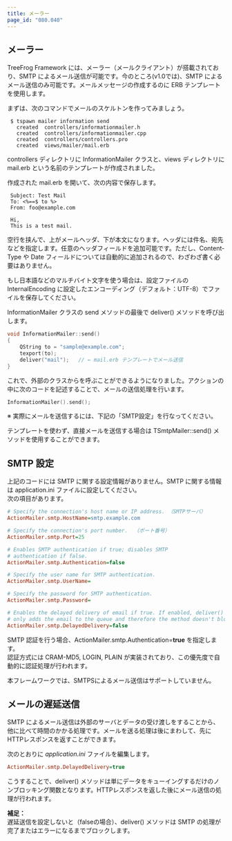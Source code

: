 ```yaml
---
title: メーラー
page_id: "080.040"
---
```


## メーラー

TreeFrog Framework には、メーラー（メールクライアント）が搭載されており、SMTP によるメール送信が可能です。今のところ(v1.0では)、SMTP によるメール送信のみ可能です。メールメッセージの作成するのに ERB テンプレートを使用します。

まずは、次のコマンドでメールのスケルトンを作ってみましょう。

```
 $ tspawn mailer information send
   created  controllers/informationmailer.h
   created  controllers/informationmailer.cpp
   created  controllers/controllers.pro
   created  views/mailer/mail.erb
```

controllers ディレクトリに InformationMailer クラスと、views ディレクトリに mail.erb という名前のテンプレートが作成されました。

作成された mail.erb を開いて、次の内容で保存します。

```
 Subject: Test Mail
 To: <%==$ to %>
 From: foo@example.com

 Hi,
 This is a test mail.
```

空行を挟んで、上がメールヘッダ、下が本文になります。ヘッダには件名、宛先などを指定します。任意のヘッダフィールドを追加可能です。ただし、Content-Type や Date フィールドについては自動的に追加されるので、わざわざ書く必要はありません。

もし日本語などのマルチバイト文字を使う場合は、設定ファイルの InternalEncoding に設定したエンコーディング（デフォルト：UTF-8）でファイルを保存してください。

InformationMailer クラスの send メソッドの最後で deliver() メソッドを呼び出します。

```c++
void InformationMailer::send()
{
    QString to = "sample@example.com";
    texport(to);
    deliver("mail");   // ← mail.erb テンプレートでメール送信
}
```

これで、外部のクラスからを呼ぶことができるようになりました。アクションの中に次のコードを記述することで、メールの送信処理を行います。

```c++
InformationMailer().send();
```

※ 実際にメールを送信するには、下記の「SMTP設定」を行なってください。

テンプレートを使わず、直接メールを送信する場合は TSmtpMailer::send() メソッドを使用することができます。

## SMTP 設定

上記のコードには SMTP に関する設定情報がありません。SMTP に関する情報は application.ini ファイルに設定してください。<br>
次の項目があります。

```ini
# Specify the connection's host name or IP address. （SMTPサーバ）
ActionMailer.smtp.HostName=smtp.example.com

# Specify the connection's port number.  （ポート番号）
ActionMailer.smtp.Port=25

# Enables SMTP authentication if true; disables SMTP
# authentication if false.
ActionMailer.smtp.Authentication=false

# Specify the user name for SMTP authentication.
ActionMailer.smtp.UserName=

# Specify the password for SMTP authentication.
ActionMailer.smtp.Password=

# Enables the delayed delivery of email if true. If enabled, deliver() method
# only adds the email to the queue and therefore the method doesn't block.
ActionMailer.smtp.DelayedDelivery=false
```

SMTP 認証を行う場合、ActionMailer.smtp.Authentication=**true** を指定します。<br>
認証方式には CRAM-MD5, LOGIN, PLAIN が実装されており、この優先度で自動的に認証処理が行われます。

本フレームワークでは、SMTPSによるメール送信はサポートしていません。

## メールの遅延送信

SMTP によるメール送信は外部のサーバとデータの受け渡しをすることから、他に比べて時間のかかる処理です。メールを送る処理は後にまわして、先にHTTPレスポンスを返すことができます。

次のとおりに *application.ini* ファイルを編集します。

```ini
ActionMailer.smtp.DelayedDelivery=true
```

こうすることで、deliver() メソッドは単にデータをキューイングするだけのノンブロッキング関数となります。HTTPレスポンスを返した後にメール送信の処理が行われます。

**補足：**<br>
遅延送信を設定しないと（falseの場合）、deliver() メソッドは SMTP の処理が完了またはエラーになるまでブロックします。